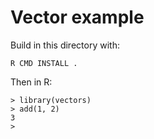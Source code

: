 # Vector example

Build in this directory with:

    R CMD INSTALL .

Then in R:

    > library(vectors)
    > add(1, 2)
    3
    > 


